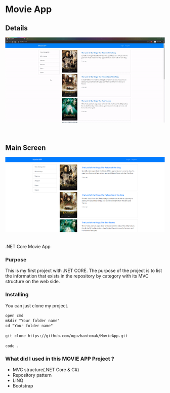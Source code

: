 # Movie App

## Details
![Movie App Banner](https://github.com/oguzhantomak/MovieApp/blob/master/MovieAppGif.gif?raw=true) <br/><br/><br/>
## Main Screen
![Movie App Banner](https://github.com/oguzhantomak/MovieApp/blob/master/MovieAppMain.png?raw=true)
<br/><br/><br/>
.NET Core Movie App <br/>
### Purpose
This is my first project with .NET CORE. The purpose of the project is to list the information that exists in the repository by category with its MVC structure on the web side.
<br/>

### Installing
You can just clone my project.

```
open cmd
mkdir "Your folder name"
cd "Your folder name"

git clone https://github.com/oguzhantomak/MovieApp.git

code .
```

### What did I used in this MOVIE APP Project ?
- MVC structure(.NET Core & C#)
- Repository pattern
- LINQ
- Bootstrap
